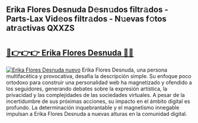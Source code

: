 ## Erika Flores Desnuda D𝚎sn𝚞dos filtr𝚊dos - Parts-Lax Vid𝚎os filtr𝚊dos - N𝚞evas f𝚘tos atr𝚊ctivas QXXZS

# <h2><a href="http://mb6pztg.tromn.icu/?c=Erika+Flores+Desnuda">🔗👉👉👉 Erika Flores Desnuda 🔗🔗</a></h2>

[![Erika Flores Desnuda nuevo](https://i.imgur.com/pEAQMta.gif)](http://mb6pztg.tromn.icu/?c=Erika+Flores+Desnuda)
Erika Flores Desnuda, una persona multifacética y provocativa, desafía la descripción simple. Su enfoque poco ortodoxo para construir una personalidad web ha magnetizado y ofendido a los seguidores, generando debates sobre la expresión artística, la privacidad y las complejidades de las sociedades virtuales. A pesar de la incertidumbre de sus próximas acciones, su impacto en el ámbito digital es profundo. La determinación inquebrantable y el magnetismo innegable impulsan a Erika Flores Desnuda a nuevas alturas en la comunidad digital.

